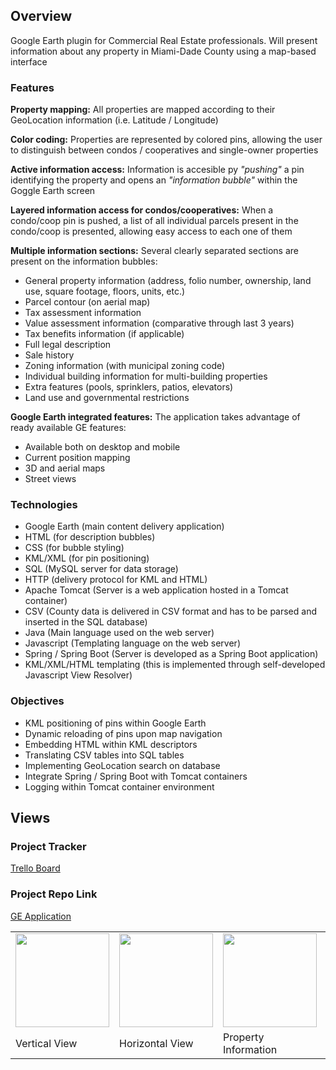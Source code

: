 ## Overview
Google Earth plugin for Commercial Real Estate professionals. Will present information about any property in
Miami-Dade County using a map-based interface

### Features
**Property mapping:** All properties are mapped according to their GeoLocation information (i.e. Latitude / Longitude)

**Color coding:** Properties are represented by colored pins, allowing the user to distinguish between condos /
cooperatives and single-owner properties

**Active information access:** Information is accesible py *"pushing"* a pin identifying the property and opens an
*"information bubble"* within the Goggle Earth screen

**Layered information access for condos/cooperatives:** When a condo/coop pin is pushed, a list of all individual
parcels present in the condo/coop is presented, allowing easy access to each one of them

**Multiple information sections:** Several clearly separated sections are present on the information bubbles:
- General property information (address, folio number, ownership, land use, square footage, floors, units, etc.)
- Parcel contour (on aerial map)
- Tax assessment information
- Value assessment information (comparative through last 3 years)
- Tax benefits information (if applicable)
- Full legal description
- Sale history
- Zoning information (with municipal zoning code)
- Individual building information for multi-building properties
- Extra features (pools, sprinklers, patios, elevators)
- Land use and governmental restrictions

**Google Earth integrated features:** The application takes advantage of ready available GE features:
- Available both on desktop and mobile
- Current position mapping
- 3D and aerial maps
- Street views

### Technologies
- Google Earth (main content delivery application)
- HTML (for description bubbles)
- CSS (for bubble styling)
- KML/XML (for pin positioning)
- SQL (MySQL server for data storage)
- HTTP (delivery protocol for KML and HTML)
- Apache Tomcat (Server is a web application hosted in a Tomcat container)
- CSV (County data is delivered in CSV format and has to be parsed and inserted in the SQL database)
- Java (Main language used on the web server)
- Javascript (Templating language on the web server)
- Spring / Spring Boot (Server is developed as a Spring Boot application)
- KML/XML/HTML templating (this is implemented through self-developed Javascript View Resolver)

### Objectives
- KML positioning of pins within Google Earth
- Dynamic reloading of pins upon map navigation
- Embedding HTML within KML descriptors
- Translating CSV tables into SQL tables
- Implementing GeoLocation search on database
- Integrate Spring / Spring Boot with Tomcat containers
- Logging within Tomcat container environment

## Views
<table>
  <tr>
    <td><img src="https://raw.githubusercontent.com/luigimercurio/liftoff-assignments/master/Vertical%20panorama.jpg" width="150"/></td>
    <td><img src="https://raw.githubusercontent.com/luigimercurio/liftoff-assignments/master/Horizontal%20panorama.jpg" width="150"/></td>
    <td><img src="https://raw.githubusercontent.com/luigimercurio/liftoff-assignments/master/Property%20information.jpg" width="150"/></td>
    <td><img src="https://raw.githubusercontent.com/luigimercurio/liftoff-assignments/master/Parcel%20layout.jpg" width="150"/></td>
    <td><img src="https://raw.githubusercontent.com/luigimercurio/liftoff-assignments/master/Assessment%20and%20value.jpg" width="150"/></td>
  </tr>
  <tr>
    <td>Vertical View</td>
    <td>Horizontal View</td>
    <td>Property Information</td>
    <td>Parcel Layout</td>
    <td>Assessment & Value Data</td>
  </tr>

### Project Tracker
[Trello Board](https://trello.com/b/IkuIrRVz/ge-project)

### Project Repo Link
[GE Application](https://github.com/luigimercurio/GEApplication)
